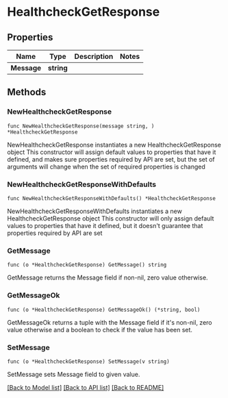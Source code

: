 # HealthcheckGetResponse

## Properties

Name | Type | Description | Notes
------------ | ------------- | ------------- | -------------
**Message** | **string** |  | 

## Methods

### NewHealthcheckGetResponse

`func NewHealthcheckGetResponse(message string, ) *HealthcheckGetResponse`

NewHealthcheckGetResponse instantiates a new HealthcheckGetResponse object
This constructor will assign default values to properties that have it defined,
and makes sure properties required by API are set, but the set of arguments
will change when the set of required properties is changed

### NewHealthcheckGetResponseWithDefaults

`func NewHealthcheckGetResponseWithDefaults() *HealthcheckGetResponse`

NewHealthcheckGetResponseWithDefaults instantiates a new HealthcheckGetResponse object
This constructor will only assign default values to properties that have it defined,
but it doesn't guarantee that properties required by API are set

### GetMessage

`func (o *HealthcheckGetResponse) GetMessage() string`

GetMessage returns the Message field if non-nil, zero value otherwise.

### GetMessageOk

`func (o *HealthcheckGetResponse) GetMessageOk() (*string, bool)`

GetMessageOk returns a tuple with the Message field if it's non-nil, zero value otherwise
and a boolean to check if the value has been set.

### SetMessage

`func (o *HealthcheckGetResponse) SetMessage(v string)`

SetMessage sets Message field to given value.



[[Back to Model list]](../README.md#documentation-for-models) [[Back to API list]](../README.md#documentation-for-api-endpoints) [[Back to README]](../README.md)


